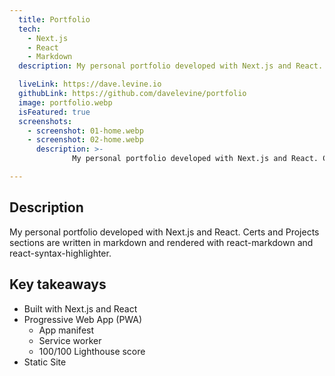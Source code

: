 ```yaml
---
  title: Portfolio
  tech:
    - Next.js
    - React
    - Markdown
  description: My personal portfolio developed with Next.js and React. Certs and Projects sections are written in markdown and rendered with react-markdown and react-syntax-highlighter.

  liveLink: https://dave.levine.io
  githubLink: https://github.com/davelevine/portfolio
  image: portfolio.webp
  isFeatured: true
  screenshots:
    - screenshot: 01-home.webp
    - screenshot: 02-home.webp
      description: >-
              My personal portfolio developed with Next.js and React. Certs and Projects sections are written in markdown and rendered with react-markdown and react-syntax-highlighter.

---
```


## Description

My personal portfolio developed with Next.js and React. Certs and Projects sections are written in markdown and rendered with react-markdown and react-syntax-highlighter.

## Key takeaways

- Built with Next.js and React
- Progressive Web App (PWA)
  - App manifest
  - Service worker
  - 100/100 Lighthouse score
- Static Site
